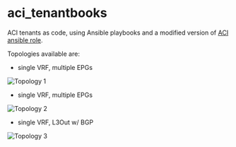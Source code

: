 # aci_tenantbooks

ACI tenants as code, using Ansible playbooks and a modified version of [ACI ansible role](https://github.com/datacenter/ansible-role-aci-model).

Topologies available are: 
+ single VRF, multiple EPGs

![Topology 1](https://github.com/msdaniluk/aci_tenantbooks/blob/master/topologies/topology-01-small.png)
+ single VRF, multiple EPGs

![Topology 2](https://github.com/msdaniluk/aci_tenantbooks/blob/master/topologies/topology-02-small.png)

+ single VRF, L3Out w/ BGP

![Topology 3](https://github.com/msdaniluk/aci_tenantbooks/blob/master/topologies/topology-03-small.png)
